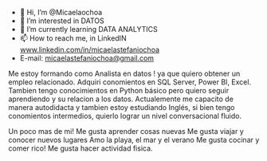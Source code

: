

- 👋 Hi, I’m @Micaelaochoa
- 👀 I’m interested in DATOS 
- 🌱 I’m currently learning DATA ANALYTICS
- 📫 How to reach me, in LinkedIN www.linkedin.com/in/micaelastefaniochoa
- E-mail: micaelastefaniochoa@gmail.com

Me estoy formando como Analista en datos !
ya que quiero obtener un empleo relacionado. Adquiri conomientos en SQL Server, Power BI, Excel. 
Tambien tengo conocimientos en Python básico pero quiero seguir aprendiendo y su relacion a los datos. 
Actualemente me capacito de manera autodidacta y tambien estoy estudiando Inglés, si bien tengo conomientos intermedios, quierlo lograr un nivel conversacional fluido. 

Un poco mas de mi! 
Me gusta aprender cosas nuevas 
Me gusta viajar y conocer nuevos lugares
Amo la playa, el mar y el verano
Me gusta cocinar y comer rico! 
Me gusta hacer actividad fisica.



<!---
Micaelaochoa/Micaelaochoa is a ✨ special ✨ repository because its `README.md` (this file) appears on your GitHub profile.
You can click the Preview link to take a look at your changes.
--->
